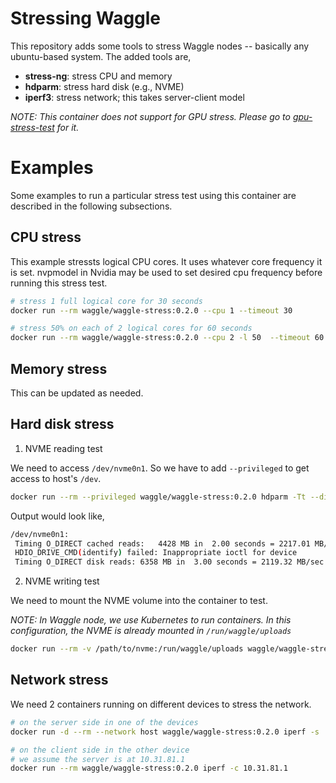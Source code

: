# Stressing Waggle
This repository adds some tools to stress Waggle nodes -- basically any ubuntu-based system. The added tools are,

- __stress-ng__: stress CPU and memory
- __hdparm__: stress hard disk (e.g., NVME)
- __iperf3__: stress network; this takes server-client model

_NOTE: This container does not support for GPU stress. Please go to [gpu-stress-test](https://github.com/waggle-sensor/gpu-stress-test) for it._

# Examples
Some examples to run a particular stress test using this container are described in the following subsections.

## CPU stress
This example stressts logical CPU cores. It uses whatever core frequency it is set. nvpmodel in Nvidia may be used to set desired cpu frequency before running this stress test.
```bash
# stress 1 full logical core for 30 seconds
docker run --rm waggle/waggle-stress:0.2.0 --cpu 1 --timeout 30

# stress 50% on each of 2 logical cores for 60 seconds
docker run --rm waggle/waggle-stress:0.2.0 --cpu 2 -l 50  --timeout 60
```

## Memory stress
This can be updated as needed.

## Hard disk stress
1. NVME reading test

We need to access `/dev/nvme0n1`. So we have to add `--privileged` to get access to host's `/dev`.
```bash
docker run --rm --privileged waggle/waggle-stress:0.2.0 hdparm -Tt --direct /dev/nvme0n1
```

Output would look like,
```bash
/dev/nvme0n1:
 Timing O_DIRECT cached reads:   4428 MB in  2.00 seconds = 2217.01 MB/sec
 HDIO_DRIVE_CMD(identify) failed: Inappropriate ioctl for device
 Timing O_DIRECT disk reads: 6358 MB in  3.00 seconds = 2119.32 MB/sec
```

2. NVME writing test

We need to mount the NVME volume into the container to test.

_NOTE: In Waggle node, we use Kubernetes to run containers. In this configuration, the NVME is already mounted in `/run/waggle/uploads`_
```bash
docker run --rm -v /path/to/nvme:/run/waggle/uploads waggle/waggle-stress:0.2.0 bash -c 'mkdir -p /run/waggle/uploads/.stress-test; dd if=/dev/zero of=/run/waggle/uploads/.stress-test/tempfile bs=10M count=512; sync; rm /run/waggle/uploads/.stress-test/tempfile; sync'
```

## Network stress
We need 2 containers running on different devices to stress the network.

```bash
# on the server side in one of the devices
docker run -d --rm --network host waggle/waggle-stress:0.2.0 iperf -s
```

```bash
# on the client side in the other device
# we assume the server is at 10.31.81.1
docker run --rm waggle/waggle-stress:0.2.0 iperf -c 10.31.81.1
```
